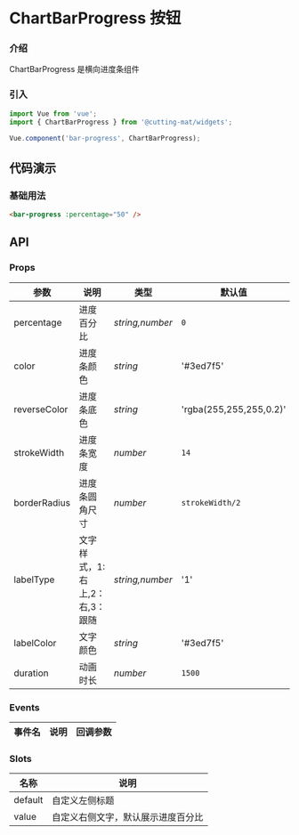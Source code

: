 # ChartBarProgress 按钮

### 介绍

ChartBarProgress 是横向进度条组件

### 引入

```js
import Vue from 'vue';
import { ChartBarProgress } from '@cutting-mat/widgets';

Vue.component('bar-progress', ChartBarProgress);
```

## 代码演示

### 基础用法

```html
<bar-progress :percentage="50" />
```

## API

### Props

| 参数         | 说明                            | 类型            | 默认值                  |
| ------------ | ------------------------------- | --------------- | ----------------------- |
| percentage   | 进度百分比                      | _string,number_ | `0`                     |
| color        | 进度条颜色                      | _string_        | '#3ed7f5'               |
| reverseColor | 进度条底色                      | _string_        | 'rgba(255,255,255,0.2)' |
| strokeWidth  | 进度条宽度                      | _number_        | `14`                    |
| borderRadius | 进度条圆角尺寸                  | _number_        | `strokeWidth/2`         |
| labelType    | 文字样式，1: 右上,2：右,3：跟随 | _string,number_ | '1'                     |
| labelColor   | 文字颜色                        | _string_        | '#3ed7f5'               |
| duration     | 动画时长                        | _number_        | `1500`                  |

### Events

| 事件名 | 说明 | 回调参数 |
| ------ | ---- | -------- |

### Slots

| 名称    | 说明                               |
| ------- | ---------------------------------- |
| default | 自定义左侧标题                     |
| value   | 自定义右侧文字，默认展示进度百分比 |
